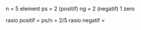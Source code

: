 n = 5 element
ps = 2 (positif) 
ng = 2 (negatif)
1 zero

rasio positif = ps/n = 2/5 
rasio negatif = 